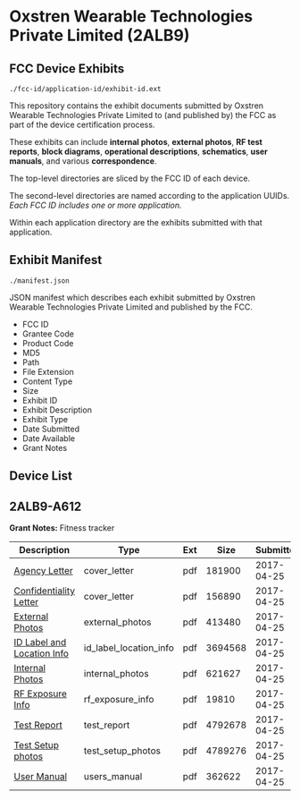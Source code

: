 # Oxstren Wearable Technologies Private Limited (2ALB9)
## FCC Device Exhibits

```
./fcc-id/application-id/exhibit-id.ext
```

This repository contains the exhibit documents submitted by Oxstren Wearable Technologies Private Limited to (and published by) the FCC as part of the device certification process.

These exhibits can include **internal photos**, **external photos**, **RF test reports**, **block diagrams**, **operational descriptions**, **schematics**, **user manuals**, and various **correspondence**.

The top-level directories are sliced by the FCC ID of each device.

The second-level directories are named according to the application UUIDs. *Each FCC ID includes one or more application.*

Within each application directory are the exhibits submitted with that application. 

## Exhibit Manifest

```
./manifest.json
```

JSON manifest which describes each exhibit submitted by Oxstren Wearable Technologies Private Limited and published by the FCC.

- FCC ID
- Grantee Code
- Product Code
- MD5
- Path
- File Extension
- Content Type
- Size
- Exhibit ID
- Exhibit Description
- Exhibit Type
- Date Submitted
- Date Available
- Grant Notes

## Device List
## 2ALB9-A612
**Grant Notes:** Fitness tracker

| Description | Type | Ext | Size | Submitted | Available |
| ----------- | ---- | --- | ---- | --------- | --------- |
| [Agency Letter](2ALB9-A612/d6fc8fbb121ccf08eaad2f4f948b2403/3369563.pdf) | cover_letter | pdf | 181900 | 2017-04-25 | 2017-04-25 |
| [Confidentiality Letter](2ALB9-A612/d6fc8fbb121ccf08eaad2f4f948b2403/3369564.pdf) | cover_letter | pdf | 156890 | 2017-04-25 | 2017-04-25 |
| [External Photos](2ALB9-A612/d6fc8fbb121ccf08eaad2f4f948b2403/3369570.pdf) | external_photos | pdf | 413480 | 2017-04-25 | 2017-04-25 |
| [ID Label and Location Info](2ALB9-A612/d6fc8fbb121ccf08eaad2f4f948b2403/3369568.pdf) | id_label_location_info | pdf | 3694568 | 2017-04-25 | 2017-04-25 |
| [Internal Photos](2ALB9-A612/d6fc8fbb121ccf08eaad2f4f948b2403/3369571.pdf) | internal_photos | pdf | 621627 | 2017-04-25 | 2017-04-25 |
| [RF Exposure Info](2ALB9-A612/d6fc8fbb121ccf08eaad2f4f948b2403/3369574.pdf) | rf_exposure_info | pdf | 19810 | 2017-04-25 | 2017-04-25 |
| [Test Report](2ALB9-A612/d6fc8fbb121ccf08eaad2f4f948b2403/3369572.pdf) | test_report | pdf | 4792678 | 2017-04-25 | 2017-04-25 |
| [Test Setup photos](2ALB9-A612/d6fc8fbb121ccf08eaad2f4f948b2403/3369573.pdf) | test_setup_photos | pdf | 4789276 | 2017-04-25 | 2017-04-25 |
| [User Manual](2ALB9-A612/d6fc8fbb121ccf08eaad2f4f948b2403/3369569.pdf) | users_manual | pdf | 362622 | 2017-04-25 | 2017-04-25 |
